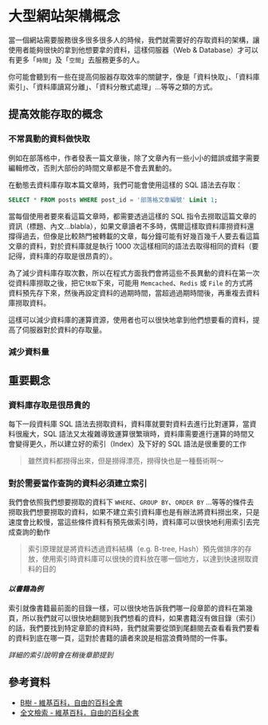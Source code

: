 # 大型網站架構概念

當一個網站需要服務很多很多很多人的時候，我們就需要好的存取資料的架構，讓使用者能夠很快的拿到他想要拿的資料，這樣伺服器（Web & Database）才可以有更多「`時間`」及「`空間`」去服務更多的人。

你可能會聽到有一些在提高伺服器存取效率的關鍵字，像是「資料快取」、「資料庫索引」、「資料庫讀寫分離」、「資料分散式處理」...等等之類的方式。

## 提高效能存取的概念

### 不常異動的資料做快取

例如在部落格中，作者發表一篇文章後，除了文章內有一些小小的錯誤或錯字需要編輯修改，否則大部份的時間文章都是不會去異動的。

在動態去資料庫存取本篇文章時，我們可能會使用這樣的 SQL 語法去存取：

```sql
SELECT * FROM posts WHERE post_id = '部落格文章編號' Limit 1;
```

當每個使用者要來看這篇文章時，都需要透過這樣的 SQL 指令去撈取這篇文章的資訊（標題、內文...blabla），如果文章讀者不多時，偶爾這樣取資料庫撈資料還撐得過去，但像是比較熱門被轉載的文章，每分鐘可能有好幾百幾千人要去看這篇文章的資料，對於資料庫就是執行 1000 次這樣相同的語法去取得相同的資料（要記得，資料庫的存取是很昂貴的）。

為了減少資料庫存取次數，所以在程式方面我們會將這些不長異動的資料在第一次從資料庫撈取之後，把它`快取`下來，可能用 `Memcached`、`Redis` 或 `File` 的方式將資料預先存下來，然後再設定資料的過期時間，當超過過期時間後，再重複去資料庫撈取資料。

這樣可以減少資料庫的運算資源，使用者也可以很快地拿到他們想要看的資料，提高了伺服器對於資料的存取量。


### 減少資料量



## 重要觀念

### 資料庫存取是很昂貴的

每下一段資料庫 SQL 語法去撈取資料，資料庫就要對資料去進行比對運算，當資料很龐大，SQL 語法又太複雜導致運算很繁瑣時，資料庫需要進行運算的時間又會變得更久，所以建立好的索引（Index）及下好的 SQL 語法是很重要的工作

> 雖然資料都撈得出來，但是撈得漂亮，撈得快也是一種藝術啊～

### 對於需要當作查詢的資料必須建立索引

我們會依照我們想要撈取的資料下 `WHERE`、`GROUP BY`、`ORDER BY` ...等等的條件去撈取我們想要撈取的資料，如果不建立索引資料庫也是有辦法將資料撈出來，只是速度會比較慢，當這些條件資料有預先做索引時，資料庫可以很快地利用索引去完成查詢的動作

> 索引原理就是將資料透過資料結構（e.g. B-tree, Hash）預先做排序的存放，使用索引時資料庫可以很快的資料放在哪一個地方，以達到快速撈取資料的目的

#### ***以書籍為例***

索引就像書籍最前面的目錄一樣，可以很快地告訴我們哪一段章節的資料在第幾頁，所以我們就可以很快地翻閱到我們想看的資料，如果書籍沒有做目錄（索引）的話，我們要找到特定章節的資料時，我們就需要從頭到尾翻閱去查看看我們要看的資料到底在哪一頁，這對於書籍的讀者來說是相當浪費時間的一件事。

*詳細的索引說明會在稍後章節提到*


## 參考資料
* [B樹 - 維基百科，自由的百科全書](http://zh.wikipedia.org/wiki/B%E6%A0%91)
* [全文檢索 - 維基百科，自由的百科全書](http://zh.wikipedia.org/wiki/%E5%85%A8%E6%96%87%E6%AA%A2%E7%B4%A2)
